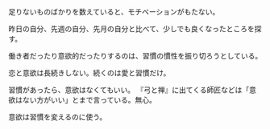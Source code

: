 足りないものばかりを数えていると、モチベーションがもたない。

昨日の自分、先週の自分、先月の自分と比べて、少しでも良くなったところを探す。

働き者だったり意欲的だったりするのは、習慣の慣性を振り切ろうとしている。

恋と意欲は長続きしない。続くのは愛と習慣だけ。

習慣があったら、意欲はなくてもいい。
『弓と禅』に出てくる師匠などは「意欲はない方がいい」とまで言っている。無心。

意欲は習慣を変えるのに使う。
